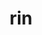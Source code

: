 ---
category: 3-letters
denotation: null
name: rin
reference_link: https://www.etymonline.com/word/rin
root_language: null
root_name: null
title: rin
type: free
word_sums:
- respelling: rin
  sum: 'Rin + '
---